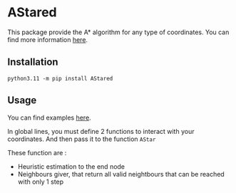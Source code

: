 # AStared
This package provide the A* algorithm for any type of coordinates.
You can find more information [here](https://en.wikipedia.org/wiki/A*_search_algorithm).

## Installation
```python3.11 -m pip install AStared```

## Usage
You can find examples [here](https://github.com/ThunderTecke/AStared/tree/main/examples).

In global lines, you must define 2 functions to interact with your coordinates. And then pass it to the function `AStar`

These function are :
- Heuristic estimation to the end node
- Neighbours giver, that return all valid neightbours that can be reached with only 1 step